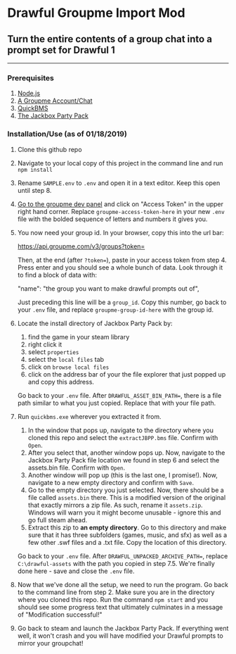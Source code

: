 # Drawful Groupme Import Mod

## Turn the entire contents of a group chat into a prompt set for Drawful 1

---

### Prerequisites

1. [Node.js](https://nodejs.org/en/download/)
2. [A Groupme Account/Chat](https://groupme.com/)
2. [QuickBMS](https://aluigi.altervista.org/quickbms.htm)
3. [The Jackbox Party Pack](https://store.steampowered.com/app/331670/The_Jackbox_Party_Pack/)

### Installation/Use (as of 01/18/2019)

1. Clone this github repo
2. Navigate to your local copy of this project in the command line and run `npm install`
3. Rename `SAMPLE.env` to `.env` and open it in a text editor. Keep this open until step 8.
4. [Go to the groupme dev panel](https://dev.groupme.com/) and click on "Access Token" in the upper right hand corner. Replace `groupme-access-token-here` in your new `.env` file with the bolded sequence of letters and numbers it gives you.
5. You now need your group id. In your browser, copy this into the url bar:

   https://api.groupme.com/v3/groups?token=

   Then, at the end (after `?token=`), paste in your access token from step 4. Press enter and you should see a whole bunch of data. Look through it to find a block of data with:

   "name": "the group you want to make drawful prompts out of",

   Just preceding this line will be a `group_id`. Copy this number, go back to your `.env` file, and replace `groupme-group-id-here` with the group id.


6. Locate the install directory of Jackbox Party Pack by:
   1. find the game in your steam library
   2. right click it
   3. select `properties`
   4. select the `local files` tab
   5. click on `browse local files`
   6. click on the address bar of your the file explorer that just popped up and copy this address.

   Go back to your `.env` file. After `DRAWFUL_ASSET_BIN_PATH=`, there is a file path similar to what you just copied. Replace that with your file path.

7. Run `quickbms.exe` wherever you extracted it from.
    1. In the window that pops up, navigate to the directory where you cloned this repo and select the `extractJBPP.bms` file. Confirm with `Open`.
    2. After you select that, another window pops up. Now, navigate to the Jackbox Party Pack file location we found in step 6 and select the assets.bin file. Confirm with `Open`.
    3. Another window will pop up (this is the last one, I promise!). Now, navigate to a new empty directory and confirm with `Save`.
    4. Go to the empty directory you just selected. Now, there should be a file called `assets.bin` there. This is a modified version of the original that exactly mirrors a zip file. As such, rename it `assets.zip`. Windows will warn you it might become unusable - ignore this and go full steam ahead.
    5. Extract this zip to **an empty directory**. Go to this directory and make sure that it has three subfolders (games, music, and sfx) as well as a few other .swf files and a .txt file. Copy the location of this directory.
    
   Go back to your `.env` file. After `DRAWFUL_UNPACKED_ARCHIVE_PATH=`, replace `C:\drawful-assets` with the path you copied in step 7.5. We're finally done here - save and close the `.env` file.

8. Now that we've done all the setup, we need to run the program. Go back to the command line from step 2. Make sure you are in the directory where you cloned this repo. Run the command `npm start` and you should see some progress text that ultimately culminates in a message of "Modification successful!"

9. Go back to steam and launch the Jackbox Party Pack. If everything went well, it won't crash and you will have modified your Drawful prompts to mirror your groupchat!
